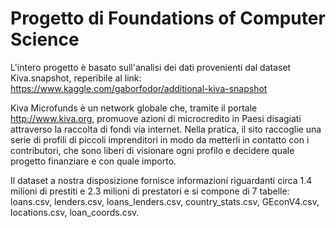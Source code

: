 # Progetto di Foundations of Computer Science
L'intero progetto è basato sull'analisi dei dati provenienti dal dataset Kiva.snapshot, reperibile al link: https://www.kaggle.com/gaborfodor/additional-kiva-snapshot

Kiva Microfunds è un network globale che, tramite il portale http://www.kiva.org, promuove azioni di microcredito in Paesi disagiati attraverso la raccolta di fondi via internet. Nella pratica, il sito raccoglie una serie di profili di piccoli imprenditori in modo da metterli in contatto con i contributori, che sono liberi di visionare ogni profilo e decidere quale progetto finanziare e con quale importo.

Il dataset a nostra disposizione fornisce informazioni riguardanti circa 1.4 milioni di prestiti e 2.3 milioni di prestatori e si compone di 7 tabelle: loans.csv, lenders.csv, loans_lenders.csv, country_stats.csv, GEconV4.csv, locations.csv, loan_coords.csv.

